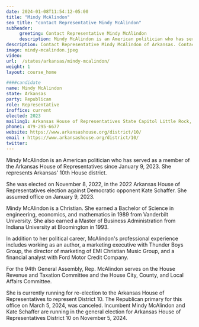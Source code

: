 ```yaml
---
date: 2024-01-08T11:54:12-05:00
title: "Mindy McAlindon"
seo_title: "contact Representative Mindy McAlindon"
subheader:
     greeting: Contact Representative Mindy McAlindon
     description: Mindy McAlindon is an American politician who has served as a member of the Arkansas House of Representatives since January 9, 2023. She represents Arkansas' 10th House district.
description: Contact Representative Mindy McAlindon of Arkansas. Contact information for Mindy McAlindon includes email address, phone number, and mailing address.
image: mindy-mcalindon.jpeg
video:
url:  /states/arkansas/mindy-mcalindon/
weight: 1
layout: course_home

####candidate
name: Mindy McAlindon
state: Arkansas
party: Republican
role: Representative
inoffice: current
elected: 2023
mailing1: Arkansas House of Representatives State Capitol Little Rock, AR 72201
phone1: 479-295-6677
website: https://www.arkansashouse.org/district/10/
email : https://www.arkansashouse.org/district/10/
twitter:
---
```


Mindy McAlindon is an American politician who has served as a member of the Arkansas House of Representatives since January 9, 2023. She represents Arkansas' 10th House district.

She was elected on November 8, 2022, in the 2022 Arkansas House of Representatives election against Democratic opponent Kate Schaffer. She assumed office on January 9, 2023.

Mindy McAlindon is a Christian. She earned a Bachelor of Science in engineering, economics, and mathematics in 1989 from Vanderbilt University. She also earned a Master of Business Administration from Indiana University at Bloomington in 1993.

In addition to her political career, McAlindon's professional experience includes working as an author, a marketing executive with Thunder Boys Group, the director of marketing of EMI Christian Music Group, and a financial analyst with Ford Motor Credit Company.

For the 94th General Assembly, Rep. McAlindon serves on the House Revenue and Taxation Committee and the House City, County, and Local Affairs Committee.

She is currently running for re-election to the Arkansas House of Representatives to represent District 10. The Republican primary for this office on March 5, 2024, was canceled. Incumbent Mindy McAlindon and Kate Schaffer are running in the general election for Arkansas House of Representatives District 10 on November 5, 2024.
